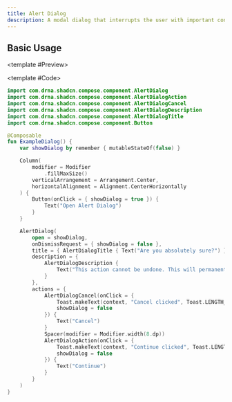 ```yaml
---
title: Alert Dialog
description: A modal dialog that interrupts the user with important content and expects a response.
---
```


<DocsPage 
    :title="frontmatter.title" 
    :description="frontmatter.description"
    path="views/components/AlertDialog.md">

## Basic Usage

<TabPreview>

<template #Preview>
<Preview name="alert-dialog" variant="default" assetExtension=".gif"/>
</template>

<template #Code>

```kotlin
import com.drna.shadcn.compose.component.AlertDialog
import com.drna.shadcn.compose.component.AlertDialogAction
import com.drna.shadcn.compose.component.AlertDialogCancel
import com.drna.shadcn.compose.component.AlertDialogDescription
import com.drna.shadcn.compose.component.AlertDialogTitle
import com.drna.shadcn.compose.component.Button

@Composable
fun ExampleDialog() {
    var showDialog by remember { mutableStateOf(false) }

    Column(
        modifier = Modifier
            .fillMaxSize()
        verticalArrangement = Arrangement.Center,
        horizontalAlignment = Alignment.CenterHorizontally
    ) {
        Button(onClick = { showDialog = true }) {
            Text("Open Alert Dialog")
        }
    }

    AlertDialog(
        open = showDialog,
        onDismissRequest = { showDialog = false },
        title = { AlertDialogTitle { Text("Are you absolutely sure?") } },
        description = {
            AlertDialogDescription {
                Text("This action cannot be undone. This will permanently delete your account and remove your data from our servers.")
            }
        },
        actions = {
            AlertDialogCancel(onClick = {
                Toast.makeText(context, "Cancel clicked", Toast.LENGTH_SHORT).show()
                showDialog = false
            }) {
                Text("Cancel")
            }
            Spacer(modifier = Modifier.width(8.dp))
            AlertDialogAction(onClick = {
                Toast.makeText(context, "Continue clicked", Toast.LENGTH_SHORT).show()
                showDialog = false
            }) {
                Text("Continue")
            }
        }
    )
}
```

</template>

</TabPreview>

</DocsPage>
